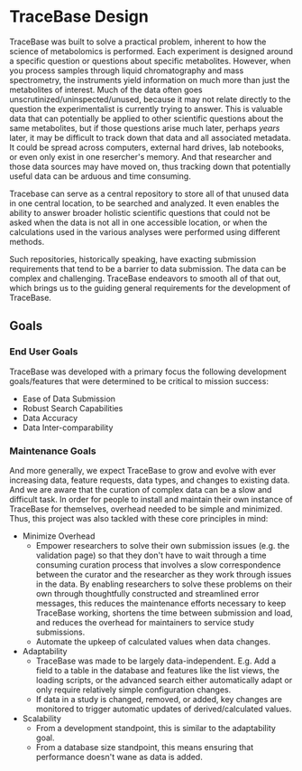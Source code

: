 # TraceBase Design

TraceBase was built to solve a practical problem, inherent to how the science of metabolomics is performed.  Each
experiment is designed around a specific question or questions about specific metabolites.  However, when you process
samples through liquid chromatography and mass spectrometry, the instruments yield information on much more than just
the metabolites of interest.  Much of the data often goes unscrutinized/uninspected/unused, because it may not relate
directly to the question the experimentalist is currently trying to answer.  This is valuable data that can potentially
be applied to other scientific questions about the same metabolites, but if those questions arise much later, perhaps
_years_ later, it may be difficult to track down that data and all associated metadata.  It could be spread across
computers, external hard drives, lab notebooks, or even only exist in one resercher's memory.  And that researcher and
those data sources may have moved on, thus tracking down that potentially useful data can be arduous and time consuming.

Tracebase can serve as a central repository to store all of that unused data in one central location, to be searched and
analyzed.  It even enables the ability to answer broader holistic scientific questions that could not be asked when the
data is not all in one accessible location, or when the calculations used in the various analyses were performed using
different methods.

Such repositories, historically speaking, have exacting submission requirements that tend to be a barrier to data
submission.  The data can be complex and challenging.  TraceBase endeavors to smooth all of that out, which brings us to
the guiding general requirements for the development of TraceBase.

## <a name="Goals"></a>Goals

### End User Goals

TraceBase was developed with a primary focus the following development goals/features that were determined to be
critical to mission success:

* Ease of Data Submission
* Robust Search Capabilities
* Data Accuracy
* Data Inter-comparability

### Maintenance Goals

And more generally, we expect TraceBase to grow and evolve with ever increasing data, feature requests, data types, and
changes to existing data.  And we are aware that the curation of complex data can be a slow and difficult task.  In
order for people to install and maintain their own instance of TraceBase for themselves, overhead needed to be simple
and minimized.  Thus, this project was also tackled with these core principles in mind:

* Minimize Overhead
    * Empower researchers to solve their own submission issues (e.g. the validation page) so that they don't have to wait
      through a time consuming curation process that involves a slow correspondence between the curator and the researcher
      as they work through issues in the data.  By enabling researchers to solve these problems on their own through
      thoughtfully constructed and streamlined error messages, this reduces the maintenance efforts necessary to keep
      TraceBase working, shortens the time between submission and load, and reduces the overhead for maintainers to
      service study submissions.
    * Automate the upkeep of calculated values when data changes.
* Adaptability
    * TraceBase was made to be largely data-independent.  E.g. Add a field to a table in the database and features like
      the list views, the loading scripts, or the advanced search either automatically adapt or only require relatively
      simple configuration changes.
    * If data in a study is changed, removed, or added, key changes are monitored to trigger automatic updates of
      derived/calculated values.
* Scalability
    * From a development standpoint, this is similar to the adaptability goal.
    * From a database size standpoint, this means ensuring that performance doesn't wane as data is added.
